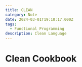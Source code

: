 ```yaml
---
title: CLEAN
category: Note
date: 2024-03-01T19:10:17.000Z
tags:
  - Functional Programming
description: Clean Language
---
```


# Clean Cookbook

